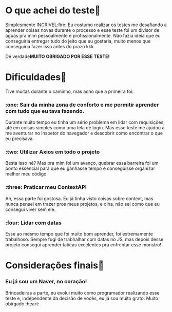 # O que achei do teste:rocket:
<p>Simplesmente INCRIVEL:fire: Eu costumo realizar os testes me desafiando a aprender coisas novas durante o processo e esse teste foi um divisor de aguas pra mim pessoalmente e profissionalmente. Não fazia ideia que eu conseguiria entregar tudo do jeito que eu gostaria, muito menos que conseguiria fazer isso antes do prazo kkk</p>
<p>De verdade<strong>MUITO OBRIGADO POR ESSE TESTE!</strong></p>

# Dificuldades:door:
<p>Tive muitas durante o caminho, mas acho que a primeira foi:</p> 
<h3>:one: Sair da minha zona de conforto e me permitir aprender com tudo que eu tava fazendo. </h3>
<p>Durante muito tempo eu tinha um sério problema em lidar com requisições, até em coisas simples como uma tela de login. Mas esse teste me ajudou a me aventurar no inspetor do navegador e descobrir como encontrar o que eu precisava.</p>

<h3>:two: Utilizar Axios em todo o projeto</h3>
<p>Besta isso né? Mas pra mim foi um avanço, quebrar essa barreira foi um ponto essencial para que eu ganhasse tempo e conseguisse organizar melhor meu código</p>

<h3>:three: Praticar meu ContextAPI</h3>
<p>Ah, essa parte foi gostosa. Eu já tinha visto coisas sobre context, mas nunca pensei em trazer pros meus projetos, e olha, não sei como que eu consegui viver sem ele.</p>

<h3>:four: Lidar com datas</h3>
<p>Esse ao mesmo tempo que foi muito bom aprender, foi extremamente trabalhoso. Sempre fugi de trabhalhar com datas no JS, mas depois desse projeto consegui aprender taticas excelentes pra enfrentar esse monstro!</p>

# Considerações finais:muscle:
<h3>Eu já sou um Naver, no coração!</h3>
<p>Brincadeiras a parte, eu evolui muito como programador realizando esse teste e, independente da decisão de vocês, eu já sou muito grato. Muito obirgado :heart:</p>
